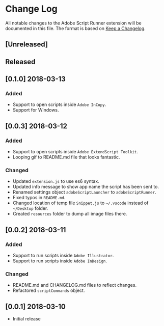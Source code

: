 # Change Log
All notable changes to the Adobe Script Runner extension will be documented in this file. The format is based on [Keep a Changelog](http://keepachangelog.com/en/1.0.0/).


## [Unreleased]

## Released

## [0.1.0] 2018-03-13
### Added
- Support to open scripts inside `Adobe InCopy`.
- Support for Windows.

## [0.0.3] 2018-03-12
### Added
- Support to open scripts inside `Adobe ExtendScript Toolkit`.
- Looping gif to README.md file that looks fantastic.
 
### Changed
- Updated `extension.js` to use es6 syntax.
- Updated info message to show app name the script has been sent to.
- Renamed settings object `adobeScriptLauncher` to `adobeScriptRunner`.
- Fixed typos in `README.md`.
- Changed location of temp file `Snippet.js` to `~/.vscode` instead of `~/Desktop` folder.
- Created `resources` folder to dump all image files there.


## [0.0.2] 2018-03-11
### Added
- Support to run scripts inside `Adobe Illustrator`.
- Support to run scripts inside `Adobe InDesign`.

### Changed
- README.md and CHANGELOG.md files to reflect changes.
- Refactored `scriptCommands` object.


## [0.0.1] 2018-03-10
- Initial release

